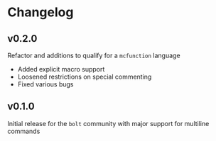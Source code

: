 # Changelog

## v0.2.0

Refactor and additions to qualify for a `mcfunction` language

- Added explicit macro support
- Loosened restrictions on special commenting
- Fixed various bugs

## v0.1.0

Initial release for the `bolt` community with major support for multiline commands